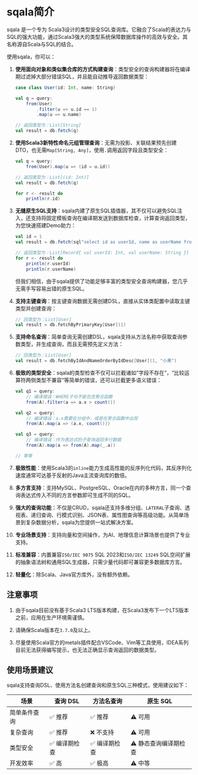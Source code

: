 # sqala简介

sqala 是一个专为 Scala3设计的类型安全SQL查询库。它融合了Scala的表达力与SQL的强大功能，通过Scala3强大的类型系统保障数据库操作的高效与安全。其名称源自Scala与SQL的结合。

使用sqala，你可以：

1. **使用面向对象和类似集合库的方式构建查询**：类型安全的查询构建器将在编译期过滤掉大部分错误SQL，并且能自动推导返回数据类型：

    ```scala
    case class User(id: Int, name: String)

    val q = query:
        from(User)
            .filter(u => u.id == 1)
            .map(u => u.name)

    // 返回类型为：List[String]
    val result = db.fetch(q)
    ```

2. **使用Scala3新特性命名元组管理查询**：无需为投影、关联结果预先创建DTO，也无需`Map[String, Any]`，使用`.`调用返回字段且类型安全：

    ```scala
    val q = query:
        from(User).map(u => (id = u.id))

    // 返回类型为：List[(id: Int)]
    val result = db.fetch(q)

    for r <- result do
        println(r.id)
    ```

3. **无缝原生SQL支持**：sqala内建了原生SQL插值器，其不仅可以避免SQL注入，还支持将固定模板查询在编译期发送到数据库检查，计算查询返回类型，为您快速搭建Demo助力：

    ```scala
    val id = 1
    val result = db.fetch(sql"select id as userId, name as userName from user where id = $id")

    // 返回类型为：List[Record{ val userId: Int, val userName: String }]
    for r <- result do
        println(r.userId)
        println(r.userName)
    ```

    但我们相信，由于sqala提供了功能足够丰富的类型安全查询构建器，您几乎无需手写容易出错的原生SQL。

4. **支持主键查询**：按主键查询数据无需创建DSL，直接从实体类配置中读取主键类型并创建查询：

    ```scala
    // 回类型为：List[User]
    val result = db.fetchByPrimaryKey[User](1)
    ```

5. **支持命名查询**：简单查询无需创建DSL，sqala支持从方法名称中获取查询参数类型，并生成查询，而且无需预先定义方法：

    ```scala
    // 回类型为：List[User]
    val result = db.fetchByIdAndNameOrderByIdDesc[User](1, "小黑")
    ```

6. **极致的类型安全**：sqala的类型检查不仅可以拦截诸如“字段不存在”，“比较运算符两侧类型不兼容”等简单的错误，还可以拦截更多语义错误：

    ```scala
    val q1 = query:
        // 编译错误：WHERE子句不能包含聚合函数
        from(A).filter(a => a.x > count())

    val q2 = query:
        // 编译错误：a.x需要在分组中，或是在聚合函数中出现
        from(A).map(a => (a.x, count()))

    val q3 = query:
        // 编译错误：作为表达式的子查询返回多行数据
        from(A).map(a => from(A).map(_.a))

    // 等等
    ```

7. **极致性能**：使用Scala3的`inline`能力生成高性能的反序列化代码，其反序列化速度通常可达基于反射的Java主流查询库的数倍。

8. **多方言支持**：支持MySQL、PostgreSQL、Oracle在内的多种方言，同一个查询表达式传入不同的方言参数即可生成不同的SQL。

9. **强大的查询功能**：不仅是CRUD，sqala还支持多维分组、`LATERAL`子查询、透视表、递归查询、行模式识别、JSON表、属性图查询等高级功能。从简单场景到复杂数据分析，sqala为您提供一站式解决方案。

10. **专业场景支持**：支持向量和空间操作，为AI、地理信息计算场景也提供了专业支持。

11. **标准兼容**：内置兼容`ISO/IEC 9075` SQL 2023和`ISO/IEC 13249` SQL空间扩展的抽象语法树和通用SQL生成器，只需少量代码即可兼容更多数据库方言。

12. **轻量化**：除Scala、Java官方库外，没有额外依赖。

## 注意事项

1. 由于sqala目前没有基于Scala3 LTS版本构建，在Scala3发布下一个LTS版本之前，应用在生产环境需谨慎。

2. 请确保Scala版本在`3.7.0`及以上。

3. 尽量使用Scala官方的metals插件配合VSCode、Vim等工具使用，IDEA系列目前无法获得编写提示，也无法正确显示查询返回的数据类型。

## 使用场景建议

sqala支持查询DSL、使用方法名创建查询和原生SQL三种模式，使用建议如下：

| 场景           | 查询 DSL       | 方法名查询     | 原生 SQL               |
|---------------|---------------|---------------|-----------------------|
| 简单条件查询    | ✅ 推荐       | ✅ 推荐       | ⚠️ 可用              |
| 复杂查询       | ✅ 推荐       | ❌ 不支持     | ⚠️ 可用              |
| 类型安全       | ✅ 编译期检查 | ✅ 编译期检查 | ⚠️ 静态查询编译期检查 |
| 开发效率       | ✅ 高         | ✅ 极高       | ⚠️ 中等             |